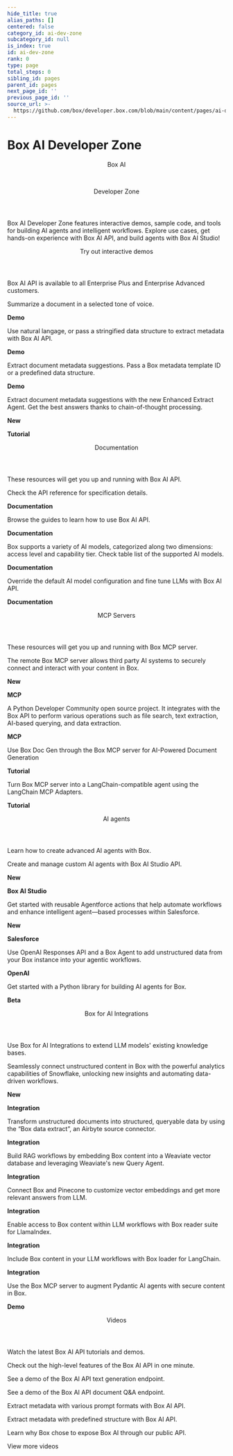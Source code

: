 ```yaml
---
hide_title: true
alias_paths: []
centered: false
category_id: ai-dev-zone
subcategory_id: null
is_index: true
id: ai-dev-zone
rank: 0
type: page
total_steps: 0
sibling_id: pages
parent_id: pages
next_page_id: ''
previous_page_id: ''
source_url: >-
  https://github.com/box/developer.box.com/blob/main/content/pages/ai-dev-zone/index.md
---
```

# Box AI Developer Zone

<Centered wide id="ai-developer-zone" >

<HeroImage type="AiDevZone" imageWidth="600" imageHeight="400">

<Header>

Box AI

</br>

Developer Zone

</Header>

Box AI Developer Zone features interactive
demos, sample code, and tools for building
AI agents and intelligent workflows. Explore
use cases, get hands-on experience with
Box AI API, and build agents with Box AI Studio!

</HeroImage>

</Centered>

<Centered mid>

<Header centered>

Try out interactive demos

</Header>

Box AI API is available to all Enterprise Plus and Enterprise Advanced customers.

<TileGrid rows="4">

<Tile type="ai" title="Get a summary" href="/ai-dev-zone-summary">

Summarize a document in a selected tone of voice.

<strong style="background-color: #e8e8e8">

Demo

</strong>

</Tile>

<Tile type="ai" title="Extract metadata from files (freeform)" href="/ai-dev-zone-metadata">

Use natural langage, or pass a stringified data structure
to extract metadata with Box AI API.

<strong style="background-color: #e8e8e8">

Demo

</strong>

</Tile>

<Tile type="ai" title="Extract metadata from files (structured)" href="/ai-dev-zone-metadata-structured">

Extract document metadata suggestions. Pass a Box metadata template
ID or a predefined data structure.

<strong style="background-color: #e8e8e8">

Demo

</strong>

</Tile>

<Tile type="ai" title="Use Box AI Enhanced Extract Agent" href="https://medium.com/box-developer-blog/box-ai-enhanced-extract-agent-a-developers-guide-41eb59b2cc54">

Extract document metadata suggestions with the new Enhanced Extract Agent. Get the best answers thanks to chain-of-thought processing.

<div>

<strong style="background-color: #92e0c0">

New

</strong>

<strong style="background-color: #e8e8e8">

Tutorial

</strong>

</div>

</Tile>

</TileGrid>

</Centered>

<Centered mid>

<Header>

Documentation

</Header>

<p style="text-align: left; margin-left: 0;">

These resources will get you up and running with Box AI API.

</p>

<TileGrid rows="4">

<Tile type="code-new" title="Box AI API reference" href="/reference/resources/ai-response/">

Check the API reference for specification details.

<strong style="background-color: #e8e8e8">

Documentation

</strong>

</Tile>

<Tile type="code-new" title="Get started with Box AI API" href="/guides/box-ai/">

Browse the guides to learn how to use Box AI API.

<strong style="background-color: #e8e8e8">

Documentation

</strong>

</Tile>

<Tile type="code-new" title="Supported AI models" href="/guides/box-ai/supported-models/">

Box supports a variety of AI models, categorized along two dimensions: access level and capability tier. Check table list of the supported AI models.

<strong style="background-color: #e8e8e8">

Documentation

</strong>

</Tile>

<Tile type="code-new" title="Override AI model configuration" href="/guides/box-ai/ai-agents/ai-agent-overrides/">

Override the default AI model configuration and fine
tune LLMs with Box AI API.

<strong style="background-color: #e8e8e8">

Documentation

</strong>

</Tile>

</TileGrid>

</Centered>

<Centered mid>

<Header>

MCP Servers

</Header>

<p style="text-align: left; margin-left: 0;">

These resources will get you up and running with Box MCP server.

</p>

<TileGrid rows="4">

<Tile type="mcp" title="Remote Box MCP server" href="/guides/box-mcp/remote">

The remote Box MCP server allows third party AI systems to securely connect and interact with your content in Box.

<div>

<strong style="background-color: #92e0c0">

New

</strong>

<strong style="background-color: #e8e8e8">

MCP

</strong>

</div>

</Tile>

<Tile type="mcp" title="Self-hosted Box MCP server" href="/guides/box-mcp/self-hosted">

A Python Developer Community open source project. It integrates with the Box API to perform various operations such as file search, text extraction, AI-based querying, and data extraction.

<strong style="background-color: #e8e8e8">

MCP

</strong>

</Tile>

<Tile type="mcp" title="Box MCP server and Pydantic AI" href="https://medium.com/box-developer-blog/building-ai-powered-document-generation-with-box-mcp-and-pydantic-ai-48775b18ae32">

Use Box Doc Gen through the Box MCP server for AI-Powered Document Generation

<div>

<strong style="background-color: #e8e8e8">

Tutorial

</strong>

</div>

</Tile>

<Tile type="mcp" title="Box MCP server and LangChain MCP Adapters" href="https://medium.com/box-developer-blog/using-an-existing-mcp-server-with-langchain-mcp-adapters-94cdd4af6d1b">

Turn Box MCP server into a LangChain-compatible agent using the LangChain MCP Adapters.

<div>

<strong style="background-color: #e8e8e8">

Tutorial

</strong>

</div>

</Tile>

</TileGrid>

</Centered>

<Centered mid>

<Header>

AI agents

</Header>

<p style="text-align: left; margin-left: 0;">

Learn how to create advanced AI agents with Box.

</p>

<TileGrid rows="4">

<Tile type="model" title="Manage agents with Box AI Studio API" href="/guides/ai-studio/getting-started-ai-studio/">

Create and manage custom AI agents with Box AI Studio API.

<div>

<strong style="background-color: #92e0c0">

New

</strong>

<strong style="background-color: #e8e8e8">

Box AI Studio

</strong>

</div>

</Tile>

<Tile type="model" title="Box for Agentforce Extension package" href="/guides/tooling/salesforce-toolkit/box-agentforce-package/">

Get started with reusable Agentforce actions that help automate workflows and enhance intelligent agent—based processes within Salesforce.

<div>

<strong style="background-color: #92e0c0">

New

</strong>

<strong style="background-color: #e8e8e8">

Salesforce

</strong>

</div>

</Tile>

<Tile type="model" title="Multi-agent workflows with Box and OpenAI" href="https://medium.com/box-developer-blog/building-multi-agent-workflows-with-openais-new-sdk-and-box-3e3c81cf4715">

Use OpenAI Responses API and a Box Agent to add unstructured data from your Box instance into your agentic workflows.

<div>

<strong style="background-color: #e8e8e8">

OpenAI

</strong>

</div>

</Tile>

<Tile type="model" title="Box AI Agents Toolkit" href="https://pypi.org/project/box-ai-agents-toolkit/">

Get started with a Python library for building AI agents for Box.

<strong style="background-color: #e8e8e8">

Beta

</strong>

</Tile>

</TileGrid>

</Centered>

<Centered mid>

<Header>

Box for AI Integrations

</Header>

<p style="text-align: left; margin-left: 0;">

Use Box for AI Integrations to extend LLM models' existing knowledge bases.

</p>

<TileGrid rows="4">

<Tile type="box-brown" title="Openflow Connector for Box" href="https://docs.snowflake.com/en/user-guide/data-integration/openflow/connectors/box/setup">

Seamlessly connect unstructured content in Box with the powerful analytics capabilities of Snowflake, unlocking new insights and automating data-driven workflows.

<div>

<strong style="background-color: #92e0c0">

New

</strong>

<strong style="background-color: #e8e8e8">

Integration

</strong>

</div>

</Tile>

<Tile type="box-brown" title="Airbyte" href="https://github.com/box-community/airbyte/blob/barduinor/source-box-devrel/docs/integrations/sources/box-data-extract.md">

Transform unstructured documents into structured, queryable data by using the “Box data extract”, an Airbyte source connector.

<div>

<strong style="background-color: #e8e8e8">

Integration

</strong>

</div>

</Tile>

<Tile type="box-brown" title="Weaviate" href="https://medium.com/box-developer-blog/weaviate-box-rag-recipe-with-weaviate-query-agent-1cb41cf9e68b">

Build RAG workflows by embedding Box content into a Weaviate vector database and leveraging Weaviate's new Query Agent.

<div>

<strong style="background-color: #e8e8e8">

Integration

</strong>

</div>

</Tile>

<Tile type="box-brown" title="Pinecone" href="https://medium.com/box-developer-blog/demo-box-pinecone-f03783c412bb">

Connect Box and Pinecone to customize vector embeddings and get more relevant answers from LLM.

<strong style="background-color: #e8e8e8">

Integration

</strong>

</Tile>

<Tile type="box-brown" title="LlamaIndex" href="https://github.com/run-llama/llama_index/tree/main/llama-index-integrations/readers/llama-index-readers-box#readme">

Enable access to Box content within LLM workflows with Box reader suite for LlamaIndex.

<strong style="background-color: #e8e8e8">

Integration

</strong>

</Tile>

<Tile type="box-brown" title="LangChain" href="https://python.langchain.com/docs/integrations/providers/box/">

Include Box content in your LLM workflows with Box loader for LangChain.

<strong style="background-color: #e8e8e8">

Integration

</strong>

</Tile>

<Tile type="box-brown" title="Pydantic AI and Box MCP" href="https://github.com/box-community/box-mcp-pydantic-ai">

Use the Box MCP server to augment Pydantic AI agents with secure content in Box.

<div>

<strong style="background-color: #e8e8e8">

Demo

</strong>

</div>

</Tile>

</TileGrid>

</Centered>

<Centered mid>

<Header centered>

Videos

</Header>

Watch the latest Box AI API tutorials and demos.

<TileGrid rows="3">

<Tile image="AI-API" title="AI API overview" href="https://www.youtube.com/watch?v=amhOj0YRVRQ&list=PLCSEWOlbcUyI2ta24oRr75_4igvMzKJ9q">

Check out the high-level features of the Box AI API in one minute.

</Tile>

<Tile image="API-text-gen" title="Endpoint overview" href="https://www.youtube.com/watch?v=xxR8aF4r3g8&list=PLCSEWOlbcUyI2ta24oRr75_4igvMzKJ9q">

See a demo of the Box AI API text generation endpoint.

</Tile>

<Tile image="API-q&a" title="Endpoint overview" href="https://www.youtube.com/watch?v=UyKfacz6G9g&list=PLCSEWOlbcUyI2ta24oRr75_4igvMzKJ9q">

See a demo of the Box AI API document Q&A endpoint.

</Tile>

<Tile image="API-extract" title="Endpoint overview" href="https://www.youtube.com/watch?v=fijj0CX67c4&list=PLCSEWOlbcUyI2ta24oRr75_4igvMzKJ9q">

Extract metadata with various prompt formats with Box AI API.

</Tile>

<Tile image="API-extract-structured" title="Endpoint overview" href="https://www.youtube.com/watch?v=dU3oo4sHZt0&list=PLCSEWOlbcUyI2ta24oRr75_4igvMzKJ9q">

Extract metadata with predefined structure with Box AI API.

</Tile>

<Tile image="API-interview" title="Hear from Box CPO Diego Dugatkin" href="https://www.youtube.com/watch?v=NA4NiqBdSg4&t=2s">

Learn why Box chose to expose Box AI through our public API.

</Tile>

</TileGrid>

<More secondary="true" to='https://www.youtube.com/playlist?list=PLCSEWOlbcUyIjaK2hCZMk6rSR1jg4r_4H' center>

View more videos

</More>

</Centered>